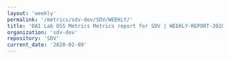 ```yaml
---
layout: 'weekly'
permalink: '/metrics/sdv-dev/SDV/WEEKLY/'
title: 'DAI Lab OSS Metrics Metrics report for SDV | WEEKLY-REPORT-2020-02-09'
organization: 'sdv-dev'
repository: 'SDV'
current_date: '2020-02-09'
---
```

